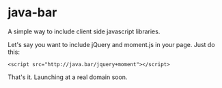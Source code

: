 java-bar
========

A simple way to include client side javascript libraries.

Let's say you want to include jQuery and moment.js in your page. Just do this:

```
<script src="http://java.bar/jquery+moment"></script>
```

That's it. Launching at a real domain soon.
